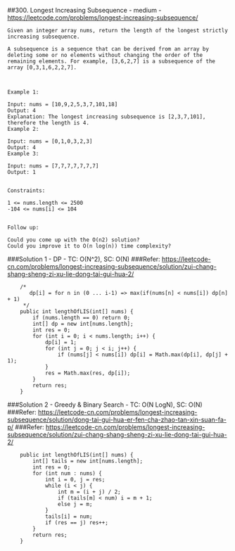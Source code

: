 ##300. Longest Increasing Subsequence - medium - https://leetcode.com/problems/longest-increasing-subsequence/
```
Given an integer array nums, return the length of the longest strictly increasing subsequence.

A subsequence is a sequence that can be derived from an array by deleting some or no elements without changing the order of the remaining elements. For example, [3,6,2,7] is a subsequence of the array [0,3,1,6,2,2,7].

 

Example 1:

Input: nums = [10,9,2,5,3,7,101,18]
Output: 4
Explanation: The longest increasing subsequence is [2,3,7,101], therefore the length is 4.
Example 2:

Input: nums = [0,1,0,3,2,3]
Output: 4
Example 3:

Input: nums = [7,7,7,7,7,7,7]
Output: 1
 

Constraints:

1 <= nums.length <= 2500
-104 <= nums[i] <= 104
 

Follow up:

Could you come up with the O(n2) solution?
Could you improve it to O(n log(n)) time complexity?
```
###Solution 1 - DP - TC: O(N^2), SC: O(N)
###Refer: https://leetcode-cn.com/problems/longest-increasing-subsequence/solution/zui-chang-shang-sheng-zi-xu-lie-dong-tai-gui-hua-2/
```
    /*
       dp[i] = for n in (0 ... i-1) => max(if(nums[n] < nums[i]) dp[n] + 1)
     */
    public int lengthOfLIS(int[] nums) {
        if (nums.length == 0) return 0;
        int[] dp = new int[nums.length];
        int res = 0;
        for (int i = 0; i < nums.length; i++) {
            dp[i] = 1;
            for (int j = 0; j < i; j++) {
                if (nums[j] < nums[i]) dp[i] = Math.max(dp[i], dp[j] + 1);
            }
            res = Math.max(res, dp[i]);
        }
        return res;
    }
```

###Solution 2 - Greedy & Binary Search - TC: O(N LogN), SC: O(N)
###Refer: https://leetcode-cn.com/problems/longest-increasing-subsequence/solution/dong-tai-gui-hua-er-fen-cha-zhao-tan-xin-suan-fa-p/
###Refer: https://leetcode-cn.com/problems/longest-increasing-subsequence/solution/zui-chang-shang-sheng-zi-xu-lie-dong-tai-gui-hua-2/
```
    public int lengthOfLIS(int[] nums) {
        int[] tails = new int[nums.length];
        int res = 0;
        for (int num : nums) {
            int i = 0, j = res;
            while (i < j) {
                int m = (i + j) / 2;
                if (tails[m] < num) i = m + 1;
                else j = m;
            }
            tails[i] = num;
            if (res == j) res++;
        }
        return res;
    }
```